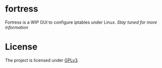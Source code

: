 fortress
========

Fortress is a WIP GUI to configure iptables under Linux.
<i>Stay tuned for more information</i>

License
=======
The project is licensed under <a href="LICENSE">GPLv3</a>.<br>
